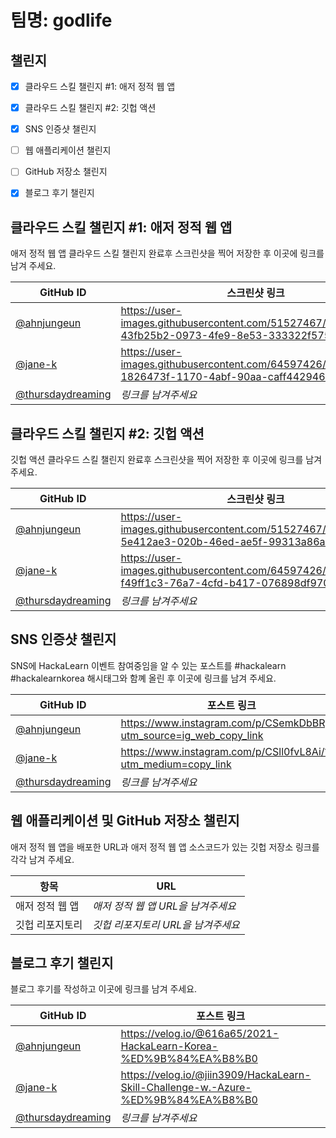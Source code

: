 # 팀명: godlife #

## 챌린지 ##

* [X] 클라우드 스킬 챌린지 #1: 애저 정적 웹 앱
* [X] 클라우드 스킬 챌린지 #2: 깃헙 액션
* [X] SNS 인증샷 챌린지
* [ ] 웹 애플리케이션 챌린지
* [ ] GitHub 저장소 챌린지
* [X] 블로그 후기 챌린지


## 클라우드 스킬 챌린지 #1: 애저 정적 웹 앱 ##

애저 정적 웹 앱 클라우드 스킬 챌린지 완료후 스크린샷을 찍어 저장한 후 이곳에 링크를 남겨 주세요.

| GitHub ID | 스크린샷 링크 |
| --------- | ------------- |
| [@ahnjungeun](https://github.com/ahnjungeun) | https://user-images.githubusercontent.com/51527467/129226500-43fb25b2-0973-4fe9-8e53-333322f57518.png |
| [@jane-k](https://github.com/jane-k) | https://user-images.githubusercontent.com/64597426/129470995-1826473f-1170-4abf-90aa-caff442946a4.png |
| [@thursdaydreaming](https://github.com/thursdaydreaming) | *링크를 남겨주세요* |



## 클라우드 스킬 챌린지 #2: 깃헙 액션 ##

깃헙 액션 클라우드 스킬 챌린지 완료후 스크린샷을 찍어 저장한 후 이곳에 링크를 남겨 주세요.

| GitHub ID | 스크린샷 링크 |
| --------- | ------------- |
| [@ahnjungeun](https://github.com/ahnjungeun) | https://user-images.githubusercontent.com/51527467/129227424-5e412ae3-020b-46ed-ae5f-99313a86ae16.png |
| [@jane-k](https://github.com/jane-k) | https://user-images.githubusercontent.com/64597426/129470958-f49ff1c3-76a7-4cfd-b417-076898df9705.png |
| [@thursdaydreaming](https://github.com/thursdaydreaming) | *링크를 남겨주세요* |



## SNS 인증샷 챌린지 ##

SNS에 HackaLearn 이벤트 참여중임을 알 수 있는 포스트를 #hackalearn #hackalearnkorea 해시태그와 함꼐 올린 후 이곳에 링크를 남겨 주세요.

| GitHub ID | 포스트 링크 |
| --------- | ------------- |
| [@ahnjungeun](https://github.com/ahnjungeun) | https://www.instagram.com/p/CSemkDbBRgj/?utm_source=ig_web_copy_link |
| [@jane-k](https://github.com/jane-k) | https://www.instagram.com/p/CSll0fvL8Ai/?utm_medium=copy_link |
| [@thursdaydreaming](https://github.com/thursdaydreaming) | *링크를 남겨주세요* |



## 웹 애플리케이션 및 GitHub 저장소 챌린지 ##

애저 정적 웹 앱을 배포한 URL과 애저 정적 웹 앱 소스코드가 있는 깃헙 저장소 링크를 각각 남겨 주세요.

| 항목            | URL                                |
| --------------- | ---------------------------------- |
| 애저 정적 웹 앱 | *애저 정적 웹 앱 URL을 남겨주세요* |
| 깃헙 리포지토리 | *깃헙 리포지토리 URL을 남겨주세요* |


## 블로그 후기 챌린지 ##

블로그 후기를 작성하고 이곳에 링크를 남겨 주세요.

| GitHub ID | 포스트 링크 |
| --------- | ------------- |
| [@ahnjungeun](https://github.com/ahnjungeun) | https://velog.io/@616a65/2021-HackaLearn-Korea-%ED%9B%84%EA%B8%B0  |
| [@jane-k](https://github.com/jane-k) | https://velog.io/@jiin3909/HackaLearn-Skill-Challenge-w.-Azure-%ED%9B%84%EA%B8%B0 |
| [@thursdaydreaming](https://github.com/thursdaydreaming) | *링크를 남겨주세요* |
